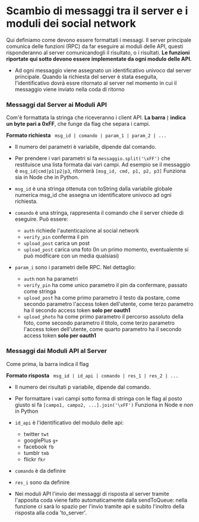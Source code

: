 # Scambio di messaggi tra il server e i moduli dei social network
Qui definiamo come devono essere formattati i messagi.
Il server principale comunica delle funzioni (RPC) da far eseguire ai moduli delle API, questi risponderanno 
al server comunicandogli il risultato, o i risultati. __Le funzioni riportate qui sotto devono essere implementate da ogni modulo delle API.__ 
 
- Ad ogni messaggio viene assegnato un identificativo univoco dal server principale. Quando la richiesta del server è stata eseguita, 
  l'identificativo dovrà essre ritornato al server nel momento in cui il messaggio viene inviato nella coda di ritorno




### Messaggi dal Server ai Moduli API
Com'è formattata la stringa che riceveranno i client API. __La barra `|` indica un byte pari a 0xFF__, che funge da flag che separa i campi.

	
   __Formato richiesta__  `  msg_id | comando | param_1 | param_2 | ...  `

 
 + Il numero dei parametri è variabile, dipende dal comando.

 + Per prendere i vari parametri si fa `messaggio.split('\xFF')` che restituisce una lista formata dai vari campi. 
   Ad esempio se il messaggio è `msg_id|cmd|p1|p2|p3`, ritornerà `[msg_id, cmd, p1, p2, p3]` Funziona sia in Node che in Python.


 - `msg_id` è una stringa ottenuta con toString dalla variabile globale numerica msg_id che assegna un identificatore univoco ad ogni richiesta.

 - `comando` è una stringa, rappresenta il comando che il server chiede di eseguire. Può essere:
	- `auth` richiede l'autenticazione al social network
	- `verify_pin` conferma il pin
	- `upload_post` carica un post
	- `upload_post` carica una foto (In un primo momento, eventualemte si può modficare con un media qualsiasi)

 - `param_i` sono i parametri delle RPC. Nel dettaglio:
	- `auth` non ha parametri 
	- `verify_pin` ha come unico parametro il pin da confermare, passato come stringa
	- `upload_post` ha come primo parametro il testo da postare, come secondo parametro l'access token dell'utente, come terzo parametro ha il secondo access token __solo per oauth1__
	- `upload_photo` ha come primo parametro il percorso assoluto della foto, come secondo parametro il titolo, come terzo parametro l'access token dell'utente, come quarto parametro ha il secondo access token __solo per oauth1__



### Messaggi dai Moduli API al Server
Come prima, la barra indica il flag


   __Formato risposta__  `  msg_id | id_api | comando | res_1 | res_2 | ...  `


 + Il numero dei risultati p variabile, dipende dal comando.

 + Per formattare i vari campi sotto forma di stringa con le flag al posto giusto si fa
	`[campo1, campo2, ...].join('\xFF')` Funziona in Node e _non_ in Python



 - `id_api` è l'identificativo del modulo delle api:
	- twitter    `twt`
	- googlePlus `g+`
	- facebook   `fb`
	- tumblr     `tmb`
	- flickr 	 `fkr`

 - `comando` è da definire

 - `res_i` sono da definire

+ Nei moduli API l'invio dei messaggi di risposta al server tramite l'apposita coda viene 
fatto automaticamente dalla sendToQueue: nella funzione ci sarà lo spazio per l'invio 
tramite api e subito l'inoltro della risposta alla coda 'to_server'.  



